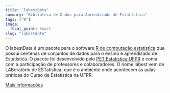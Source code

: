 ```yaml
---
title: "labestData"
summary: "Biblioteca de Dados para Aprendizado de Estatística"
tags: ["R"]
image:
  focal_point: Smart
slug: "labestdata"
---
```


O labestData é um pacote para o software [R de computação estatística](https://www.r-project.org/) que possui centenas de conjuntos de dados para o ensino e aprendizado de Estatística. O pacote foi desenvolvido pelo [PET Estatística UFPR](https://pet.leg.ufpr.br/) e conta com a participação de professores e colaboradores. O nome labest vem de LABoratório de ESTatística, que é o ambiente onde acontecem as aulas práticas do Curso de Estatística na UFPR.

[Mais informações](https://github.com/pet-estatistica/labestData)


